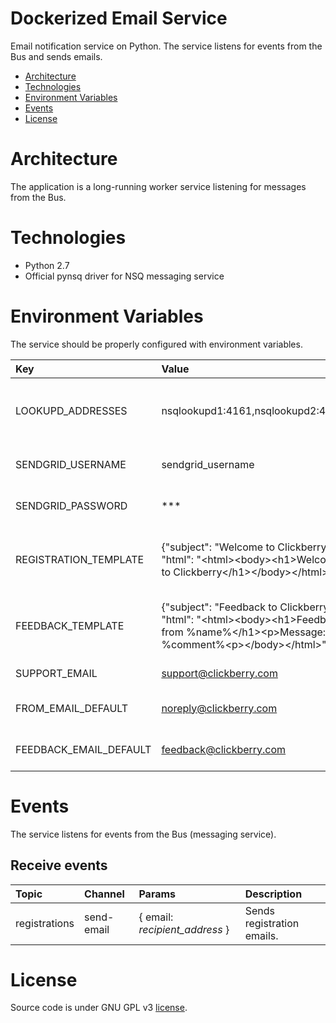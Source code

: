 # Dockerized Email Service
Email notification service on Python. The service listens for events from the Bus and sends emails.

* [Architecture](#architecture)
* [Technologies](#technologies)
* [Environment Variables](#environment-variables)
* [Events](#events)
* [License](#license)

# Architecture
The application is a long-running worker service listening for messages from the Bus.

# Technologies
* Python 2.7
* Official pynsq driver for NSQ messaging service

# Environment Variables
The service should be properly configured with environment variables.

Key | Value | Description
:-- | :-- | :-- 
LOOKUPD_ADDRESSES | nsqlookupd1:4161,nsqlookupd2:4161 | TCP addresses for nsqlookupd instances.
SENDGRID_USERNAME | sendgrid_username | Sendgrid account user name.
SENDGRID_PASSWORD | *** | Sendgrid account password.
REGISTRATION_TEMPLATE | {"subject": "Welcome to Clickberry", "html": "&lt;html&gt;&lt;body&gt;&lt;h1&gt;Welcome to Clickberry&lt;/h1&gt;&lt;/body&gt;&lt;/html&gt;"} | HTML template for registration email.
FEEDBACK_TEMPLATE | {"subject": "Feedback to Clickberry", "html": "&lt;html&gt;&lt;body&gt;&lt;h1&gt;Feedback from %name%&lt;/h1&gt;&lt;p&gt;Message: %comment%&lt;p&gt;&lt;/body&gt;&lt;/html&gt;"} | HTML template for feedback email.
SUPPORT_EMAIL | support@clickberry.com | Support mailbox.
FROM_EMAIL_DEFAULT | noreply@clickberry.com | Default noreply sender.
FEEDBACK_EMAIL_DEFAULT | feedback@clickberry.com | Default feedback sender.

# Events
The service listens for events from the Bus (messaging service).

## Receive events

Topic | Channel | Params | Description
:-- | :-- | :-- | :-- 
registrations | send-email | { email: *recipient_address* } | Sends registration emails.

# License
Source code is under GNU GPL v3 [license](LICENSE).
